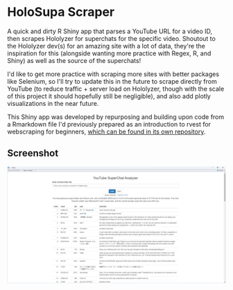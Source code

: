 # HoloSupa Scraper 

A quick and dirty R Shiny app that parses a YouTube URL for a video ID, then scrapes Hololyzer for superchats for the specific video. Shoutout to the Hololyzer dev(s) for an amazing site with a lot of data, they're the inspiration for this (alongside wanting more practice with Regex, R, and Shiny) as well as the source of the superchats!

I'd like to get more practice with scraping more sites with better packages like Selenium, so I'll try to update this in the future to scrape directly from YouTube (to reduce traffic + server load on Hololyzer, though with the scale of this project it should hopefully still be negligible), and also add plotly visualizations in the near future.

This Shiny app was developed by repurposing and building upon code from a Rmarkdown file I'd previously prepared as an introduction to rvest for webscraping for beginners, [which can be found in its own repository](https://github.com/wattyven/scraping-with-rvest).


## Screenshot

<img src="https://github.com/wattyven/holosupa-scraper/blob/main/HoloSupaScraper.png"/>
